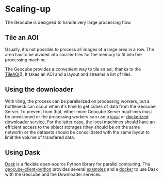 # Scaling-up

The Geocube is designed to handle very large processing flow.

## Tile an AOI

Usually, it's not possible to process all images of a large area in a row. The area has to be divided into smaller tiles for the memory to fit into the processing machine.

The Geocube provides a convenient way to tile an aoi, thanks to the [TileAOI()](grpc.md#tileaoirequest). It takes an AOI and a layout and streams a list of tiles.

## Using the downloader

With tiling, the process can be parallelized on processing workers, but a bottleneck can occur when it's time to get cubes of data from the Geocube Server. To prevent from that, either more Geocube Server machines must be provisioned or the processing workers can use a [local](../installation/local-install.md#downloader) or [dockerized](../installation/docker-install.md#run-downloader---examples) [downloader service](../architecture/services.md#downloader). For the latter case, the local machines should have an efficient access to the object storages (they should be on the same network) or the datasets should be consolidated with the same layout to limit the volume of transfered data.

## Using Dask

[Dask](https://www.dask.org) is a flexible open-source Python library for parallel computing. The [geocube-client-python](https://www.github.com/airbusgeo/geocube-client-python.git) provides several [examples](https://github.com/airbusgeo/geocube-client-python/blob/main/Jupyter/Geocube-Client-SDK-1.ipynb) and a [docker](https://github.com/airbusgeo/geocube-client-python/tree/main/docker) to use Dask with the Geocube and the Downloader services.
